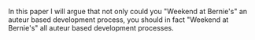 In this paper I will argue that not only could you "Weekend at Bernie's" an auteur based development process, you should in fact "Weekend at Bernie's" all auteur based development processes. 